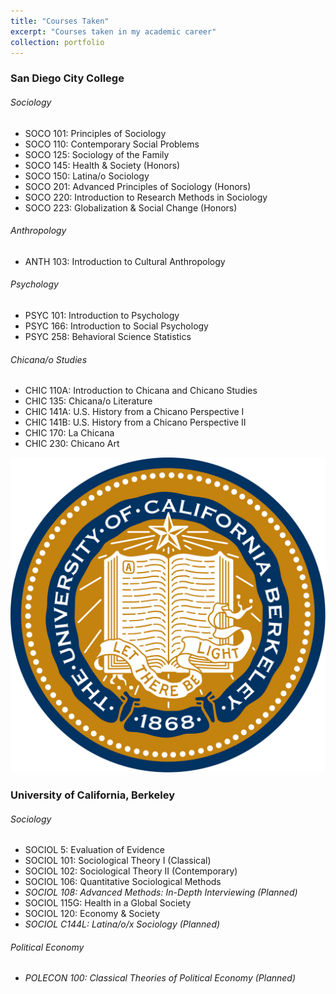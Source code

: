 ```yaml
---
title: "Courses Taken"
excerpt: "Courses taken in my academic career"
collection: portfolio
---
```

### San Diego City College
###### Sociology
- SOCO 101: Principles of Sociology
- SOCO 110: Contemporary Social Problems
- SOCO 125: Sociology of the Family
- SOCO 145: Health & Society (Honors)
- SOCO 150: Latina/o Sociology
- SOCO 201: Advanced Principles of Sociology (Honors)
- SOCO 220: Introduction to Research Methods in Sociology
- SOCO 223: Globalization & Social Change (Honors)

###### Anthropology
- ANTH 103: Introduction to Cultural Anthropology

###### Psychology
- PSYC 101: Introduction to Psychology
- PSYC 166: Introduction to Social Psychology
- PSYC 258: Behavioral Science Statistics

###### Chicana/o Studies
- CHIC 110A: Introduction to Chicana and Chicano Studies
- CHIC 135: Chicana/o Literature
- CHIC 141A: U.S. History from a Chicano Perspective I
- CHIC 141B: U.S. History from a Chicano Perspective II
- CHIC 170: La Chicana
- CHIC 230: Chicano Art

![UC Berkeley Seal](/images/berkeleyseal.svg)

### University of California, Berkeley
###### Sociology
- SOCIOL 5: Evaluation of Evidence
- SOCIOL 101: Sociological Theory I (Classical)
- SOCIOL 102: Sociological Theory II (Contemporary)
- SOCIOL 106: Quantitative Sociological Methods
- _SOCIOL 108: Advanced Methods: In-Depth Interviewing (Planned)_
- SOCIOL 115G: Health in a Global Society
- SOCIOL 120: Economy & Society
- _SOCIOL C144L: Latina/o/x Sociology (Planned)_

###### Political Economy
- _POLECON 100: Classical Theories of Political Economy (Planned)_
